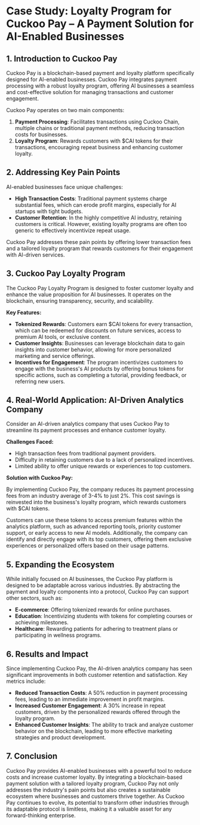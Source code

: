 # Case Study: Loyalty Program for Cuckoo Pay – A Payment Solution for AI-Enabled Businesses

## 1. Introduction to Cuckoo Pay

Cuckoo Pay is a blockchain-based payment and loyalty platform specifically designed for AI-enabled businesses. Cuckoo Pay integrates payment processing with a robust loyalty program, offering AI businesses a seamless and cost-effective solution for managing transactions and customer engagement.

Cuckoo Pay operates on two main components:

1. **Payment Processing**: Facilitates transactions using Cuckoo Chain, multiple chains or traditional payment methods, reducing transaction costs for businesses.
2. **Loyalty Program**: Rewards customers with $CAI tokens for their transactions, encouraging repeat business and enhancing customer loyalty.

## 2. Addressing Key Pain Points

AI-enabled businesses face unique challenges:

- **High Transaction Costs**: Traditional payment systems charge substantial fees, which can erode profit margins, especially for AI startups with tight budgets.
- **Customer Retention**: In the highly competitive AI industry, retaining customers is critical. However, existing loyalty programs are often too generic to effectively incentivize repeat usage.

Cuckoo Pay addresses these pain points by offering lower transaction fees and a tailored loyalty program that rewards customers for their engagement with AI-driven services.

## 3. Cuckoo Pay Loyalty Program

The Cuckoo Pay Loyalty Program is designed to foster customer loyalty and enhance the value proposition for AI businesses. It operates on the blockchain, ensuring transparency, security, and scalability.

**Key Features:**

- **Tokenized Rewards**: Customers earn $CAI tokens for every transaction, which can be redeemed for discounts on future services, access to premium AI tools, or exclusive content.
- **Customer Insights**: Businesses can leverage blockchain data to gain insights into customer behavior, allowing for more personalized marketing and service offerings.
- **Incentives for Engagement**: The program incentivizes customers to engage with the business's AI products by offering bonus tokens for specific actions, such as completing a tutorial, providing feedback, or referring new users.

## 4. Real-World Application: AI-Driven Analytics Company

Consider an AI-driven analytics company that uses Cuckoo Pay to streamline its payment processes and enhance customer loyalty.

**Challenges Faced:**

- High transaction fees from traditional payment providers.
- Difficulty in retaining customers due to a lack of personalized incentives.
- Limited ability to offer unique rewards or experiences to top customers.

**Solution with Cuckoo Pay:**

By implementing Cuckoo Pay, the company reduces its payment processing fees from an industry average of 3-4% to just 2%. This cost savings is reinvested into the business's loyalty program, which rewards customers with $CAI tokens.

Customers can use these tokens to access premium features within the analytics platform, such as advanced reporting tools, priority customer support, or early access to new AI models. Additionally, the company can identify and directly engage with its top customers, offering them exclusive experiences or personalized offers based on their usage patterns.

## 5. Expanding the Ecosystem

While initially focused on AI businesses, the Cuckoo Pay platform is designed to be adaptable across various industries. By abstracting the payment and loyalty components into a protocol, Cuckoo Pay can support other sectors, such as:

- **E-commerce**: Offering tokenized rewards for online purchases.
- **Education**: Incentivizing students with tokens for completing courses or achieving milestones.
- **Healthcare**: Rewarding patients for adhering to treatment plans or participating in wellness programs.

## 6. Results and Impact

Since implementing Cuckoo Pay, the AI-driven analytics company has seen significant improvements in both customer retention and satisfaction. Key metrics include:

- **Reduced Transaction Costs**: A 50% reduction in payment processing fees, leading to an immediate improvement in profit margins.
- **Increased Customer Engagement**: A 30% increase in repeat customers, driven by the personalized rewards offered through the loyalty program.
- **Enhanced Customer Insights**: The ability to track and analyze customer behavior on the blockchain, leading to more effective marketing strategies and product development.

## 7. Conclusion

Cuckoo Pay provides AI-enabled businesses with a powerful tool to reduce costs and increase customer loyalty. By integrating a blockchain-based payment solution with a tailored loyalty program, Cuckoo Pay not only addresses the industry's pain points but also creates a sustainable ecosystem where businesses and customers thrive together. As Cuckoo Pay continues to evolve, its potential to transform other industries through its adaptable protocol is limitless, making it a valuable asset for any forward-thinking enterprise.
